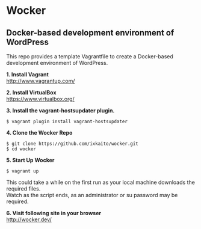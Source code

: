 # Wocker

## Docker-based development environment of WordPress

This repo provides a template Vagrantfile to create a Docker-based development environment of WordPress.

__1. Install Vagrant__  
http://www.vagrantup.com/

__2. Install VirtualBox__  
https://www.virtualbox.org/

__3. Install the vagrant-hostsupdater plugin.__
```
$ vagrant plugin install vagrant-hostsupdater
```

__4. Clone the Wocker Repo__
```
$ git clone https://github.com/ixkaito/wocker.git
$ cd wocker
```

__5. Start Up Wocker__
```
$ vagrant up
```
This could take a while on the first run as your local machine downloads the required files.  
Watch as the script ends, as an administrator or su password may be required.

__6. Visit following site in your browser__  
http://wocker.dev/
